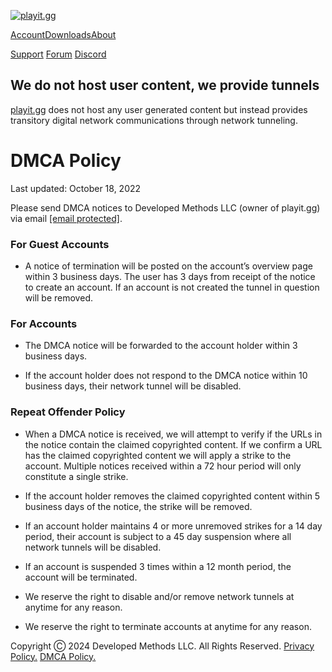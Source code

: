 [![playit.gg](/build/_assets/logo-NYRFHLA6.png)](https://playit.gg/)

[Account](https://playit.gg/account)[Downloads](https://playit.gg/download)[About](https://playit.gg/about)

[Support](https://playit.gg/support/) [Forum](https://discuss.playit.gg/) [Discord](https://discord.gg/AXAbujx)

We do not host user content, we provide tunnels
-----------------------------------------------

[playit.gg](https://playit.gg/) does not host any user generated content but instead provides transitory digital network communications through network tunneling.

DMCA Policy
===========

Last updated: October 18, 2022

Please send DMCA notices to Developed Methods LLC (owner of playit.gg) via email [\[email protected\]](https://playit.gg/cdn-cgi/l/email-protection).

### For Guest Accounts

* A notice of termination will be posted on the account’s overview page within 3 business days. The user has 3 days from receipt of the notice to create an account. If an account is not created the tunnel in question will be removed.

### For Accounts

* The DMCA notice will be forwarded to the account holder within 3 business days.

* If the account holder does not respond to the DMCA notice within 10 business days, their network tunnel will be disabled.

### Repeat Offender Policy

* When a DMCA notice is received, we will attempt to verify if the URLs in the notice contain the claimed copyrighted content. If we confirm a URL has the claimed copyrighted content we will apply a strike to the account. Multiple notices received within a 72 hour period will only constitute a single strike.

* If the account holder removes the claimed copyrighted content within 5 business days of the notice, the strike will be removed.

* If an account holder maintains 4 or more unremoved strikes for a 14 day period, their account is subject to a 45 day suspension where all network tunnels will be disabled.

* If an account is suspended 3 times within a 12 month period, the account will be terminated.

* We reserve the right to disable and/or remove network tunnels at anytime for any reason.

* We reserve the right to terminate accounts at anytime for any reason.

Copyright Ⓒ 2024 Developed Methods LLC. All Rights Reserved. [Privacy Policy.](https://playit.gg/privacy-policy) [DMCA Policy.](https://playit.gg/dmca-policy)